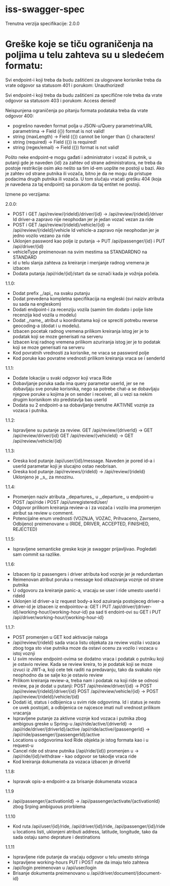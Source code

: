 # iss-swagger-spec

Trenutna verzija specifikacije: 2.0.0

# Greške koje se tiču ograničenja na poljima u telu zahteva su u sledećem formatu:

Svi endpoint-i koji treba da budu zaštićeni za ulogovane korisnike treba da vrate odgovor sa statusom 401 i porukom:
Unauthorized!

Svi endpoint-i koji treba da budu zaštićeni za specifične role treba da vrate odgovor sa statusom 403 i porukom:
Access denied!

Neispunjena ograničenja po pitanju formata podataka treba da vrate odgovor 400:
- pogrešno naveden format polja u JSON-u/Query parametrima/URL parametrima -> Field ({}) format is not valid!
- string (maxLength) -> Field ({}) cannot be longer than {} characters!
- string (required) -> Field ({}) is required!
- string (regex/email) -> Field ({}) format is not valid!

Pošto neke endpoint-e mogu gađati i administrator i vozač ili putnik, u putanji gde je naveden {id} za zahtev od strane administratora, ne treba da postoje restrikcije osim ako nešto sa tim id-em uopšte ne postoji u bazi. Ako je zahtev od strane putnika ili vozača, bitno je da ne mogu da pristupe podacima drugih putnika ili vozača. U tom slučaju vraćati grešku 404 (koja je navedena za taj endpoint) sa porukom da taj entitet ne postoji.



Izmene po verzijama:

2.0.0:

- POST i GET /api/review/{rideId}/driver/{id} -> /api/review/{rideId}/driver Id driver-a zapravo nije neophodan jer je jedan vozač vezan za ride
- POST i GET /api/review/{rideId}/vehicle/{id} -> /api/review/{rideId}/vehicle Id vehicle-a zapravo nije neophodan jer je jedno vozilo vezano za ride
- Uklonjen password kao polje iz putanja -> PUT /api/passenger/{id} i PUT /api/driver/{id}
- vehicleType preimenovan na svim mestima sa STANDARDNO na STANDARD
- id u telu slanja zahteva za kreiranje i menjanje radnog vremena je izbacen
- Dodata putanja /api/ride/{id}/start da se označi kada je vožnja počela.


1.1.0:

- Dodat prefix ,,/api,, na svaku putanju
- Dodat prevedena kompletna specifikacija na engleski (svi naiziv atributa su sada na engleskom)
- Dodati endpoint-i za recenziju vozila (samim tim dodato i polje liste recenzija kod vozila u modelu)
- Dodat ,,name,, atribut u koordinatama koji ce spreciti potrebu reverse geocoding-a (dodat i u modelu).
- Izbacen pocetak radnog vremena prilikom kreiranja istog jer je to podatak koji se moze generisati na serveru
- Izbacen kraj radnog vremena prilikom azuriranja istog jer je to podatak koji se moze generisati na serveru
- Kod povratnih vrednosti za korisnike, ne vraca se password polje
- Kod poruke kao povratne vrednosti prilikom kreiranja vraca se i senderId

1.1.1:

- Dodate lokacije u svaki odgovor koji vraca Ride
- Dobavljanje poruka sada ima query parametar userId, jer se ne dobavljaju sve poruke korisnika, nego sa potrebe chat-a se dobavljaju njegove poruke u kojima je on sender i receiver, ali u vezi sa nekim drugim korisnikom sto predstavlja bas userId
- Dodata su 2 endpoint-a sa dobavljanje trenutne AKTIVNE voznje za vozaca i putnika.

1.1.2:

- Ispravljene su putanje za review. GET /api/review/{driverId} -> GET /api/review/driver/{id}
  GET /api/review/{vehicleId} -> GET /api/review/vehicle/{id}

1.1.3:

- Greska kod putanje /api/user/{id}/message. Naveden je pored id-a i userId parametar koji je slucajno ostao neobrisan.
- Greska kod putanje /api/reviews/{rideId} -> /api/review/{rideId} Uklonjeno je ,,s,, za mnozinu.

1.1.4:

- Promenjen naziv atributa ,,departures,, u ,,departure,, u endpoint-u POST /api/ride i POST /api/unregisteredUser/
- Odgovor prilikom kreiranja review-a i za vozača i vozilo ima promenjen atribut sa review u comment.
- Potencijalne enum vrednosti (VOZNJA, VOZAC, Prihvaceno, Zavrseno, Odbijeno) preimenovane u (RIDE, DRIVER, ACCEPTED, FINISHED, REJECTED)

1.1.5:

- Ispravljene semanticke greske koje je swagger prijavljivao. Pogledati sam commit sa razlike.

1.1.6:

- Izbacen tip iz passengers i driver atributa kod voznje jer je redundantan
- Reimenovan atribut poruka u message kod otkazivanja voznje od strane putnika
- U odgovoru za kreiranje panic-a, vracaju se user i ride umesto userId i rideId
- Uklonjen id driver-a iz request body-a kod azuiranja postojeceg driver-a
- driver-id je izbacen iz endpointov-a: GET i PUT /api/driver/{driver-id}/working-hour/{working-hour-id} pa sad ti endoint-ovi su GET i PUT /api/driver/working-hour/{working-hour-id}

1.1.7:

- POST promenjen u GET kod aktivacije naloga
- /api/review/{rideId} sada vraca listu objekata za review vozila i vozaca zbog toga sto vise putnika moze da ostavi ocenu za vozilo i vozaca u istoj voznji
- U svim review endpoint-ovima se dodatno vraca i podatak o putniku koji je ostavio review. Kada se review kreira, to je podatak koji se moze izvuci iz JWT-a, koji cete tek raditi na predavanju, tako da svakako nije neophodno da se salje ko je ostavio review
- Prilikom kreiranja review-a, treba nam i podatak na koji ride se odnosi review, pa je dodat u putanji:
  POST /api/review/driver/{id} -> POST /api/review/{rideId}/driver/{id}
  POST /api/review/vehicle/{id} -> POST /api/review/{rideId}/vehicle/{id}
- Dodati id, status i odbijenica u svim ride odgovrima. Id i status je nesto ce uvek postojati, a odbijenica ce najcesce imati null vrednost prilikom vracanja
- Ispravljene putanje za aktivne voznje kod vozaca i putnika zbog ambigous greske u Spring-u
  /api/ride/active/{driverId} -> /api/ride/driver/{driverId}/active
  /api/ride/active/{passengerId} -> /api/ride/passenger/{passengerId}/active
- Locations u odgovorima kod Ride objekta je istog formata kao i u request-u
- Cancel ride od strane putnika (/api/ride/{id}) promenjen u -> /api/ride/{id}/withdraw - kao odgovor se takodje vraca ride
- Kod kreiranja dokumenata za vozaca izbacen je driverId

1.1.8:

- Ispravak opis-a endpoint-a za brisanje dokumenata vozaca

1.1.9

- /api/passenger/{activationId} -> /api/passenger/activate/{activationId} zbog Srping ambiguous prorblema

1.1.10

- Kod ruta /api/user/{id}/ride, /api/driver/{id}/ride, /api/passenger/{id}/ride u locations listi, uklonjeni atributi address, latitude, longitude, tako da sada ostaju samo deprature i destinations

1.1.11

- Ispravljene ride putanje da vraćaju odgovor u telu umesto stringa
- Ispravljene working-hours PUT i POST rute da imaju telo zahteva
- /api/login preimenovan u /api/user/login
- Brisanje dokumenta preimenovano u /api/driver/document/{document-id}
